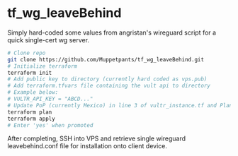 # tf_wg_leaveBehind


Simply hard-coded some values from angristan's wireguard script for a quick single-cert wg server. 

```bash
# Clone repo
git clone https://github.com/Muppetpants/tf_wg_leaveBehind.git
# Initialize terraform
terraform init
# Add public key to directory (currently hard coded as vps.pub)
# Add terraform.tfvars file containing the vult api to directory
# Example below: 
# VULTR_API_KEY = "ABCD..."
# Update PoP (currently Mexico) in line 3 of vultr_instance.tf and Plan (currently vc2-1c-1gb) line 17.
terraform plan
terraform apply
# Enter 'yes' when promoted
```

After completing, SSH into VPS and retrieve single wireguard leavebehind.conf file for installation onto client device. 


